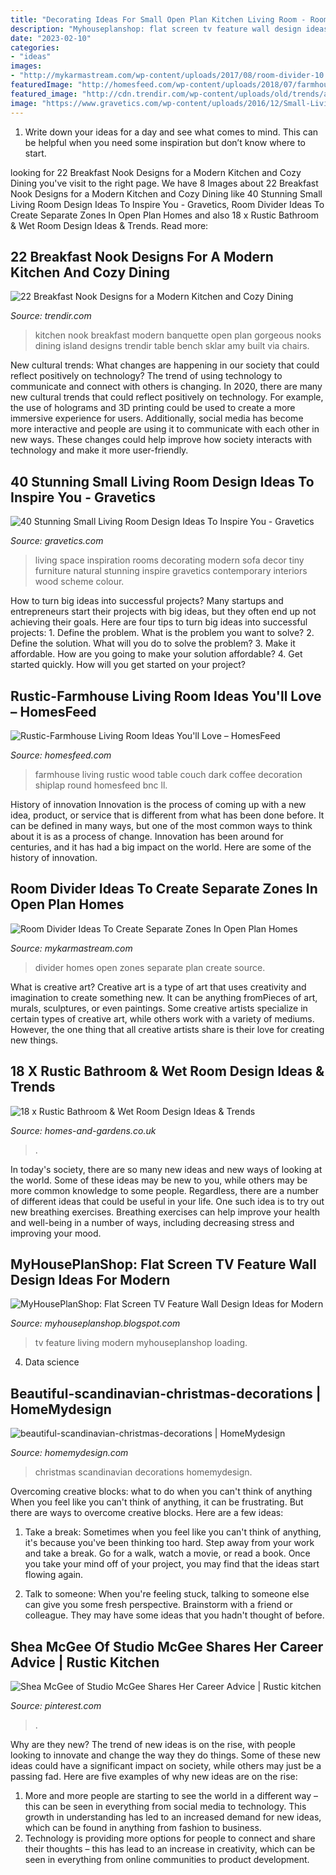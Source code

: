 ```yaml
---
title: "Decorating Ideas For Small Open Plan Kitchen Living Room - Room Divider Ideas To Create Separate Zones In Open Plan Homes"
description: "Myhouseplanshop: flat screen tv feature wall design ideas for modern"
date: "2023-02-10"
categories:
- "ideas"
images:
- "http://mykarmastream.com/wp-content/uploads/2017/08/room-divider-10.jpg"
featuredImage: "http://homesfeed.com/wp-content/uploads/2018/07/farmhouse-rustic-living-room-idea-white-shiplap-ceilings-dark-wood-floorings-wood-round-top-coffee-table-white-couch-white-upholstered-armchair-chalkboard-wall-decoration.jpg"
featured_image: "http://cdn.trendir.com/wp-content/uploads/old/trends/assets_c/2016/02/modern-kitchen-with-breakfast-banquette-nook-amy-sklar-2-thumb-630xauto-62892.jpg"
image: "https://www.gravetics.com/wp-content/uploads/2016/12/Small-Living-Room-Ideas14.jpg"
---
```



1. Write down your ideas for a day and see what comes to mind. This can be helpful when you need some inspiration but don’t know where to start.

	

		
looking for 22 Breakfast Nook Designs for a Modern Kitchen and Cozy Dining you've visit to the right page. We have 8 Images about 22 Breakfast Nook Designs for a Modern Kitchen and Cozy Dining like 40 Stunning Small Living Room Design Ideas To Inspire You - Gravetics, Room Divider Ideas To Create Separate Zones In Open Plan Homes and also 18 x Rustic Bathroom &amp; Wet Room Design Ideas &amp; Trends. Read more:
		
    
## 22 Breakfast Nook Designs For A Modern Kitchen And Cozy Dining

<img loading=lazy src="http://cdn.trendir.com/wp-content/uploads/old/trends/assets_c/2016/02/modern-kitchen-with-breakfast-banquette-nook-amy-sklar-2-thumb-630xauto-62892.jpg" onerror="this.onerror=null;this.src='https://tse4.mm.bing.net/th?id=OIP.rxeU2l6Ctksn-h3NM9hv0wAAAA&amp;pid=15.1';" alt="22 Breakfast Nook Designs for a Modern Kitchen and Cozy Dining">

_Source: trendir.com_

>kitchen nook breakfast modern banquette open plan gorgeous nooks dining island designs trendir table bench sklar amy built via chairs. 

	

New cultural trends: What changes are happening in our society that could reflect positively on technology?
The trend of using technology to communicate and connect with others is changing. In 2020, there are many new cultural trends that could reflect positively on technology. For example, the use of holograms and 3D printing could be used to create a more immersive experience for users. Additionally, social media has become more interactive and people are using it to communicate with each other in new ways. These changes could help improve how society interacts with technology and make it more user-friendly.

    
## 40 Stunning Small Living Room Design Ideas To Inspire You - Gravetics

<img loading=lazy src="https://www.gravetics.com/wp-content/uploads/2016/12/Small-Living-Room-Ideas14.jpg" onerror="this.onerror=null;this.src='https://tse4.mm.bing.net/th?id=OIP.IsN7ioTByKfmL2y5xvsEYwHaHa&amp;pid=15.1';" alt="40 Stunning Small Living Room Design Ideas To Inspire You - Gravetics">

_Source: gravetics.com_

>living space inspiration rooms decorating modern sofa decor tiny furniture natural stunning inspire gravetics contemporary interiors wood scheme colour. 

	

How to turn big ideas into successful projects?
Many startups and entrepreneurs start their projects with big ideas, but they often end up not achieving their goals. Here are four tips to turn big ideas into successful projects: 1. Define the problem. What is the problem you want to solve? 2. Define the solution. What will you do to solve the problem? 3. Make it affordable. How are you going to make your solution affordable? 4. Get started quickly. How will you get started on your project?

    
## Rustic-Farmhouse Living Room Ideas You&#039;ll Love – HomesFeed

<img loading=lazy src="http://homesfeed.com/wp-content/uploads/2018/07/farmhouse-rustic-living-room-idea-white-shiplap-ceilings-dark-wood-floorings-wood-round-top-coffee-table-white-couch-white-upholstered-armchair-chalkboard-wall-decoration.jpg" onerror="this.onerror=null;this.src='https://tse1.mm.bing.net/th?id=OIP.Of23dTmxlTEngBiEpLJw7gHaLF&amp;pid=15.1';" alt="Rustic-Farmhouse Living Room Ideas You&#039;ll Love – HomesFeed">

_Source: homesfeed.com_

>farmhouse living rustic wood table couch dark coffee decoration shiplap round homesfeed bnc ll. 

	

History of innovation
Innovation is the process of coming up with a new idea, product, or service that is different from what has been done before. It can be defined in many ways, but one of the most common ways to think about it is as a process of change. Innovation has been around for centuries, and it has had a big impact on the world. Here are some of the history of innovation.

    
## Room Divider Ideas To Create Separate Zones In Open Plan Homes

<img loading=lazy src="http://mykarmastream.com/wp-content/uploads/2017/08/room-divider-10.jpg" onerror="this.onerror=null;this.src='https://tse2.mm.bing.net/th?id=OIP.HMLwVRvk_BoXqQ-27X7AMQHaQI&amp;pid=15.1';" alt="Room Divider Ideas To Create Separate Zones In Open Plan Homes">

_Source: mykarmastream.com_

>divider homes open zones separate plan create source. 

	

What is creative art?
Creative art is a type of art that uses creativity and imagination to create something new. It can be anything fromPieces of art, murals, sculptures, or even paintings. Some creative artists specialize in certain types of creative art, while others work with a variety of mediums. However, the one thing that all creative artists share is their love for creating new things.

    
## 18 X Rustic Bathroom &amp; Wet Room Design Ideas &amp; Trends

<img loading=lazy src="http://homes-and-gardens.co.uk/wp-content/uploads/2021/05/rustic-bathroom-trends-7.jpg" onerror="this.onerror=null;this.src='https://tse4.mm.bing.net/th?id=OIP.T_TFv8JiIWU3R7G86ssa5QHaLF&amp;pid=15.1';" alt="18 x Rustic Bathroom &amp; Wet Room Design Ideas &amp; Trends">

_Source: homes-and-gardens.co.uk_

>. 

	

In today's society, there are so many new ideas and new ways of looking at the world. Some of these ideas may be new to you, while others may be more common knowledge to some people. Regardless, there are a number of different ideas that could be useful in your life. One such idea is to try out new breathing exercises. Breathing exercises can help improve your health and well-being in a number of ways, including decreasing stress and improving your mood.

    
## MyHousePlanShop: Flat Screen TV Feature Wall Design Ideas For Modern

<img loading=lazy src="https://1.bp.blogspot.com/-agQaNJasUhk/XV0cVorQ_iI/AAAAAAAAJVk/oLDiV70zI8U-4LO0Zjchq82B_aUoKkJ2wCLcBGAs/s640/3.jpg" onerror="this.onerror=null;this.src='https://tse3.mm.bing.net/th?id=OIP.dIkIaIfmEh942AhY-2z4PwHaHa&amp;pid=15.1';" alt="MyHousePlanShop: Flat Screen TV Feature Wall Design Ideas for Modern">

_Source: myhouseplanshop.blogspot.com_

>tv feature living modern myhouseplanshop loading. 

	

4. Data science 

    
## Beautiful-scandinavian-christmas-decorations | HomeMydesign

<img loading=lazy src="https://homemydesign.com/wp-content/uploads/2013/11/beautiful-scandinavian-christmas-decorations.jpg" onerror="this.onerror=null;this.src='https://tse3.mm.bing.net/th?id=OIP.Y6SFgymxVd9ac4-VxYKmHgHaLK&amp;pid=15.1';" alt="beautiful-scandinavian-christmas-decorations | HomeMydesign">

_Source: homemydesign.com_

>christmas scandinavian decorations homemydesign. 

	

Overcoming creative blocks: what to do when you can't think of anything
When you feel like you can't think of anything, it can be frustrating. But there are ways to overcome creative blocks. Here are a few ideas: 
1. Take a break: Sometimes when you feel like you can't think of anything, it's because you've been thinking too hard. Step away from your work and take a break. Go for a walk, watch a movie, or read a book. Once you take your mind off of your project, you may find that the ideas start flowing again.

2. Talk to someone: When you're feeling stuck, talking to someone else can give you some fresh perspective. Brainstorm with a friend or colleague. They may have some ideas that you hadn't thought of before.


    
## Shea McGee Of Studio McGee Shares Her Career Advice | Rustic Kitchen

<img loading=lazy src="https://i.pinimg.com/736x/5b/bd/11/5bbd117153e35711df82ded3773bccff.jpg" onerror="this.onerror=null;this.src='https://tse4.mm.bing.net/th?id=OIP.4SlDFgBL8cWRSOVTv3npbwHaLH&amp;pid=15.1';" alt="Shea McGee of Studio McGee Shares Her Career Advice | Rustic kitchen">

_Source: pinterest.com_

>. 

	

Why are they new?
The trend of new ideas is on the rise, with people looking to innovate and change the way they do things. Some of these new ideas could have a significant impact on society, while others may just be a passing fad. Here are five examples of why new ideas are on the rise: 
1) More and more people are starting to see the world in a different way – this can be seen in everything from social media to technology. This growth in understanding has led to an increased demand for new ideas, which can be found in anything from fashion to business. 
2) Technology is providing more options for people to connect and share their thoughts – this has lead to an increase in creativity, which can be seen in everything from online communities to product development.


